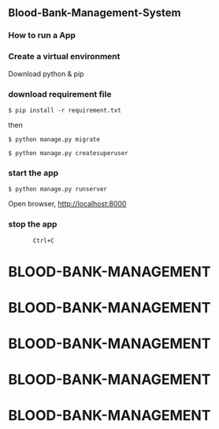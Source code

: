 ## Blood-Bank-Management-System

### How to run a App

### Create a virtual environment

Download python & pip

### download requirement file

`$ pip install -r requirement.txt`

then

`$ python manage.py migrate`

`$ python manage.py createsuperuser`

### start the app

`$ python manage.py runserver`

Open browser, <http://localhost:8000>

### stop the app

           Ctrl+C
# BLOOD-BANK-MANAGEMENT
# BLOOD-BANK-MANAGEMENT
# BLOOD-BANK-MANAGEMENT
# BLOOD-BANK-MANAGEMENT
# BLOOD-BANK-MANAGEMENT
